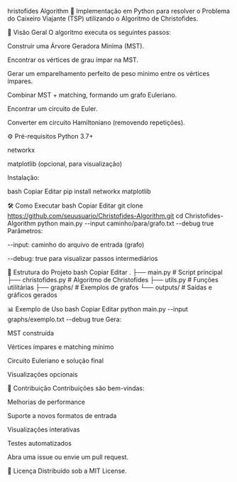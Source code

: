 hristofides Algorithm 🚀
Implementação em Python para resolver o Problema do Caixeiro Viajante (TSP) utilizando o Algoritmo de Christofides.

🧠 Visão Geral
O algoritmo executa os seguintes passos:

Construir uma Árvore Geradora Mínima (MST).

Encontrar os vértices de grau ímpar na MST.

Gerar um emparelhamento perfeito de peso mínimo entre os vértices ímpares.

Combinar MST + matching, formando um grafo Euleriano.

Encontrar um circuito de Euler.

Converter em circuito Hamiltoniano (removendo repetições).

⚙️ Pré-requisitos
Python 3.7+

networkx

matplotlib (opcional, para visualização)

Instalação:

bash
Copiar
Editar
pip install networkx matplotlib

🛠️ Como Executar
bash
Copiar
Editar
git clone https://github.com/seuusuario/Christofides-Algorithm.git
cd Christofides-Algorithm
python main.py --input caminho/para/grafo.txt --debug true
Parâmetros:

--input: caminho do arquivo de entrada (grafo)

--debug: true para visualizar passos intermediários

📂 Estrutura do Projeto
bash
Copiar
Editar
.
├── main.py             # Script principal
├── christofides.py     # Algoritmo de Christofides
├── utils.py            # Funções utilitárias
├── graphs/             # Exemplos de grafos
└── outputs/            # Saídas e gráficos gerados

📊 Exemplo de Uso
bash
Copiar
Editar
python main.py --input graphs/exemplo.txt --debug true
Gera:

MST construída

Vértices ímpares e matching mínimo

Circuito Euleriano e solução final

Visualizações opcionais

📝 Contribuição
Contribuições são bem-vindas:

Melhorias de performance

Suporte a novos formatos de entrada

Visualizações interativas

Testes automatizados

Abra uma issue ou envie um pull request.

📄 Licença
Distribuído sob a MIT License.
